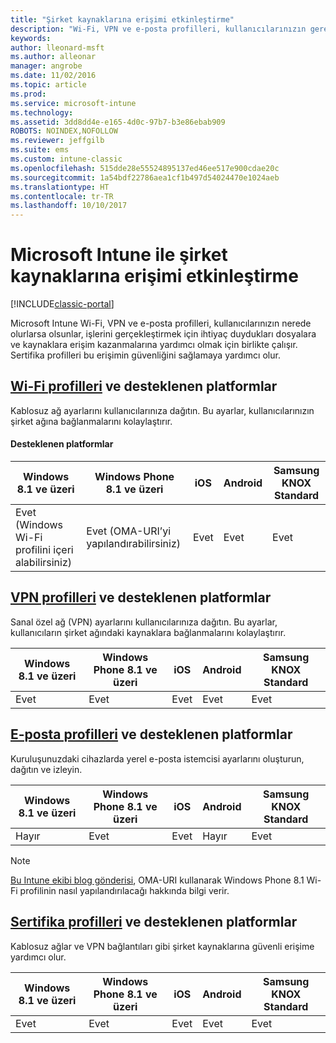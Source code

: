 ```yaml
---
title: "Şirket kaynaklarına erişimi etkinleştirme"
description: "Wi-Fi, VPN ve e-posta profilleri, kullanıcılarınızın gereken dosyalara ve kaynaklara erişim kazanmasına yardımcı olmak için birlikte çalışır."
keywords: 
author: lleonard-msft
ms.author: alleonar
manager: angrobe
ms.date: 11/02/2016
ms.topic: article
ms.prod: 
ms.service: microsoft-intune
ms.technology: 
ms.assetid: 3dd8dd4e-e165-4d0c-97b7-b3e86ebab909
ROBOTS: NOINDEX,NOFOLLOW
ms.reviewer: jeffgilb
ms.suite: ems
ms.custom: intune-classic
ms.openlocfilehash: 515dde28e55524895137ed46ee517e900cdae20c
ms.sourcegitcommit: 1a54bdf22786aea1cf1b497d54024470e1024aeb
ms.translationtype: HT
ms.contentlocale: tr-TR
ms.lasthandoff: 10/10/2017
---
```

# <a name="enable-access-to-company-resources-with-microsoft-intune"></a>Microsoft Intune ile şirket kaynaklarına erişimi etkinleştirme

[!INCLUDE[classic-portal](../includes/classic-portal.md)]

Microsoft Intune Wi-Fi, VPN ve e-posta profilleri, kullanıcılarınızın nerede olurlarsa olsunlar, işlerini gerçekleştirmek için ihtiyaç duydukları dosyalara ve kaynaklara erişim kazanmalarına yardımcı olmak için birlikte çalışır. Sertifika profilleri bu erişimin güvenliğini sağlamaya yardımcı olur.

## <a name="wi-fi-profileswi-fi-connections-in-microsoft-intunemd-and-supported-platforms"></a>[Wi-Fi profilleri](wi-fi-connections-in-microsoft-intune.md) ve desteklenen platformlar

Kablosuz ağ ayarlarını kullanıcılarınıza dağıtın. Bu ayarlar, kullanıcılarınızın şirket ağına bağlanmalarını kolaylaştırır.
#### <a name="supported-platforms"></a>Desteklenen platformlar

|Windows 8.1 ve üzeri|Windows Phone 8.1 ve üzeri|iOS|Android|Samsung KNOX Standard|
|---------------------|---------------------------|---|-------|------------|
|Evet (Windows Wi-Fi profilini içeri alabilirsiniz)|Evet (OMA-URI’yi yapılandırabilirsiniz) |Evet|Evet|Evet|

## <a name="vpn-profilesvpn-connections-in-microsoft-intunemd-and-supported-platforms"></a>[VPN profilleri](vpn-connections-in-microsoft-intune.md) ve desteklenen platformlar
Sanal özel ağ (VPN) ayarlarını kullanıcılarınıza dağıtın. Bu ayarlar, kullanıcıların şirket ağındaki kaynaklara bağlanmalarını kolaylaştırır.

|Windows 8.1 ve üzeri|Windows Phone 8.1 ve üzeri|iOS|Android|Samsung KNOX Standard|
|---------------------|---------------------------|---|-------|------------|
|Evet|Evet|Evet|Evet|Evet|

## <a name="email-profilesconfigure-access-to-corporate-email-using-email-profiles-with-microsoft-intunemd-and-supported-platforms"></a>[E-posta profilleri](configure-access-to-corporate-email-using-email-profiles-with-microsoft-intune.md) ve desteklenen platformlar
Kuruluşunuzdaki cihazlarda yerel e-posta istemcisi ayarlarını oluşturun, dağıtın ve izleyin.

|Windows 8.1 ve üzeri|Windows Phone 8.1 ve üzeri|iOS|Android|Samsung KNOX Standard|
|---------------------|---------------------------|---|-------|------------|
|Hayır|Evet|Evet|Hayır|Evet|
> [!NOTE]
> [Bu Intune ekibi blog gönderisi](https://blogs.technet.microsoft.com/enterprisemobility/2015/02/19/using-oma-uri-to-create-custom-wi-fi-profiles-for-windows-phone-8-1/), OMA-URI kullanarak Windows Phone 8.1 Wi-Fi profilinin nasıl yapılandırılacağı hakkında bilgi verir.

## <a name="certificate-profilessecure-resource-access-with-certificate-profilesmd-and-supported-platforms"></a>[Sertifika profilleri](secure-resource-access-with-certificate-profiles.md) ve desteklenen platformlar
Kablosuz ağlar ve VPN bağlantıları gibi şirket kaynaklarına güvenli erişime yardımcı olur.

|Windows 8.1 ve üzeri|Windows Phone 8.1 ve üzeri|iOS|Android|Samsung KNOX Standard|
|---------------------|---------------------------|---|-------|------------|
|Evet|Evet|Evet|Evet|Evet|
